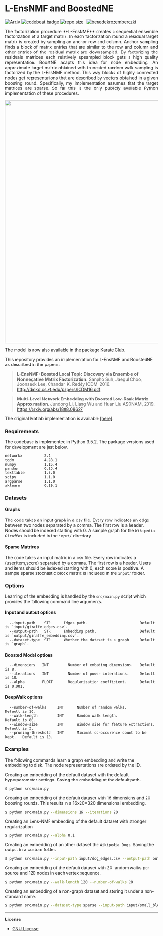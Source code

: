 L-EnsNMF and BoostedNE
============================================
[![Arxiv](https://img.shields.io/badge/ArXiv-1808.08627-orange.svg)](https://arxiv.org/abs/1808.08627) [![codebeat badge](https://codebeat.co/badges/19d86143-629a-474f-87f2-6e78d9f8fc62)](https://codebeat.co/projects/github-com-benedekrozemberczki-boostedfactorization-master) [![repo size](https://img.shields.io/github/repo-size/benedekrozemberczki/BoostedFactorization.svg)](https://github.com/benedekrozemberczki/BoostedFactorization/archive/master.zip)⠀[![benedekrozemberczki](https://img.shields.io/twitter/follow/benrozemberczki?style=social&logo=twitter)](https://twitter.com/intent/follow?screen_name=benrozemberczki)

<p align="justify">
The factorization procedure **L-EnsNMF** creates a sequential ensemble factorization of a target matrix. In each factorization round a residual target matrix is created by sampling an anchor row and column. Anchor sampling finds a block of matrix entries that are similar to the row and column and other entries of the residual matrix are downsampled. By factorizing the residuals matrices each relatively upsampled block gets a high quality representation. BoostNE adapts this idea for node embedding. An approximate target matrix obtained with truncated random walk sampling is factorized by the L-EnsNMF method. This way blocks of highly connected nodes get representations that are described by vectors obtained in a given boosting round. Specifically, my implementation assumes that the target matrices are sparse. So far this is the only publicly available Python implementation of these procedures.
</p>
<p align="center">
  <img width="800" src="boosting.png">
</p>

The model is now also available in the package [Karate Club](https://github.com/benedekrozemberczki/karateclub).

This repository provides an implementation for L-EnsNMF and BoostedNE as described in the papers:

> **L-EnsNMF: Boosted Local Topic Discovery via Ensemble of Nonnegative Matrix Factorization.**
> Sangho Suh, Jaegul Choo, Joonseok Lee, Chandan K. Reddy
> ICDM, 2016.
> http://dmkd.cs.vt.edu/papers/ICDM16.pdf

> **Multi-Level Network Embedding with Boosted Low-Rank Matrix Approximation.**
> Jundong Li, Liang Wu and Huan Liu
> ASONAM, 2019.
> https://arxiv.org/abs/1808.08627

The original Matlab implementation is available [[here]](https://github.com/sanghosuh/lens_nmf-matlab).

### Requirements

The codebase is implemented in Python 3.5.2. The package versions used for development are just below.
```
networkx          2.4
tqdm              4.28.1
numpy             1.15.4
pandas            0.23.4
texttable         1.5.0
scipy             1.1.0
argparse          1.1.0
sklearn           0.19.1
```

### Datasets

#### Graphs

The code takes an input graph in a csv file. Every row indicates an edge between two nodes separated by a comma. The first row is a header. Nodes should be indexed starting with 0. A sample graph for the `Wikipedia Giraffes` is included in the `input/` directory.

#### Sparse Matrices

The code takes an input matrix in a csv file. Every row indicates a (user,item,score) separated by a comma. The first row is a header. Users and items should be indexed starting with 0, each score is positive. A sample sparse stochastic block matrix is included in the  `input/` folder.

### Options

Learning of the embedding is handled by the `src/main.py` script which provides the following command line arguments.

#### Input and output options

```
  --input-path    STR      Edges path.                        Default is `input/giraffe_edges.csv`.
  --output-path   STR      Embedding path.                    Default is `output/giraffe_embedding.csv`.
  --dataset-type  STR      Whether the dataset is a graph.    Default is `graph`.  
```

#### Boosted Model options

```
  --dimensions   INT         Number of embeding dimensions.   Default is 8.
  --iterations   INT         Number of power interations.     Default is 10.
  --alpha        FLOAT       Regularization coefficient.      Default is 0.001.
```

#### DeepWalk options

```
  --number-of-walks     INT      Number of random walks.                  Default is 10.
  --walk-length         INT      Random walk length.                      Default is 80.
  --window-size         INT      Window size for feature extractions.     Default is 3.
  --pruning-threshold   INT      Minimal co-occurence count to be kept.   Default is 10.
```

### Examples

The following commands learn a graph embedding and write the embedding to disk. The node representations are ordered by the ID.

Creating an embedding of the default dataset with the default hyperparameter settings. Saving the embedding at the default path.

```sh
$ python src/main.py
```
Creating an embedding of the default dataset with 16 dimensions and 20 boosting rounds. This results in a 16x20=320 dimensional embedding.

```sh
$ python src/main.py --dimensions 16 --iterations 20
```

Creating an Lens-NMF embedding of the default dataset with stronger regularization.

```sh
$ python src/main.py --alpha 0.1
```

Creating an embedding of an other dataset the `Wikipedia Dogs`. Saving the output in a custom folder.

```sh
$ python src/main.py --input-path input/dog_edges.csv --output-path output/dog_lensnmf.csv
```

Creating an embedding of the default dataset with 20 random walks per source and 120 nodes in each vertex sequence.

```sh
$ python src/main.py --walk-length 120 --number-of-walks 20
```

Creating an embedding of a non-graph dataset and storing it under a non-standard name.

```sh
$ python src/main.py --dataset-type sparse --input-path input/small_block.csv --output-path output/block_embedding.csv
```

--------------------------------------------------------------------------------

**License**

- [GNU License](https://github.com/benedekrozemberczki/BoostedFactorization/blob/master/LICENSE)
